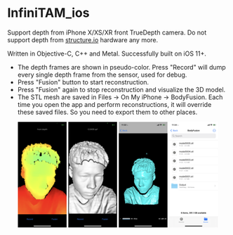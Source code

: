 # InfiniTAM_ios

Support depth from iPhone X/XS/XR front TrueDepth camera. Do not support depth from [structure.io](https://developer.structure.io/sdk/) hardware any more.

Written in Objective-C, C++ and Metal. Successfully built on iOS 11+.

- The depth frames are shown in pseudo-color. Press "Record" will dump every single depth frame from the sensor, used for debug.
- Press "Fusion" button to start reconstruction.
- Press "Fusion" again to stop reconstruction and visualize the 3D model.
- The STL mesh are saved in Files -> On My iPhone -> BodyFusion. Each time you open the app and perform reconstructions, it will override these saved files. So you need to export them to other places.

<p align="middle">
  <img src="doc/Depth.PNG" width="22%" />
  <img src="doc/Fusion.PNG" width="22%" /> 
  <img src="doc/Mesh.PNG" width="22%" />
  <img src="doc/Saved.PNG" width="22%" />
</p>
